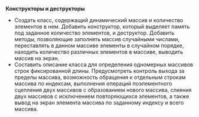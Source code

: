 <b>Конструкторы и деструкторы</b>
- Создать класс, содержащий динамический массив и количество элементов в нем. Добавить конструктор, который выделяет память под заданное количество элементов, и деструктор. Добавить методы, позволяющие заполнять массив случайными числами, переставлять в данном массиве элементы в случайном порядке, находить количество различных элементов в массиве, выводить массив на экран.
- Составить описание класса для определения одномерных массивов строк фиксированной длины. Предусмотреть контроль выхода за пределы массива, возможность обращения к отдельным строкам массива по индексам, выполнения операций поэлементного сцепления двух массивов с образованием нового массива, слияния двух массивов с исключением повторяющихся элементов, а также вывод на экран элемента массива по заданному индексу и всего массива.
